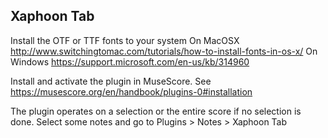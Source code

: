 Xaphoon Tab
---

Install the OTF or TTF fonts to your system
On MacOSX http://www.switchingtomac.com/tutorials/how-to-install-fonts-in-os-x/
On Windows https://support.microsoft.com/en-us/kb/314960

Install and activate the plugin in MuseScore.
See https://musescore.org/en/handbook/plugins-0#installation


The plugin operates on a selection or the entire score if no selection is done.
Select some notes and go to Plugins > Notes > Xaphoon Tab
